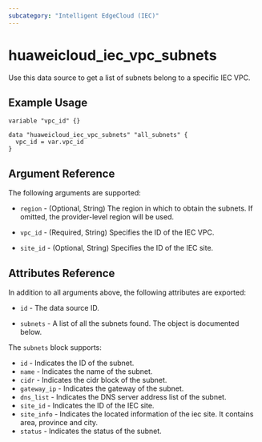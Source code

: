 ```yaml
---
subcategory: "Intelligent EdgeCloud (IEC)"
---
```


# huaweicloud_iec_vpc_subnets

Use this data source to get a list of subnets belong to a specific IEC VPC.

## Example Usage

```hcl
variable "vpc_id" {}

data "huaweicloud_iec_vpc_subnets" "all_subnets" {
  vpc_id = var.vpc_id
}
```

## Argument Reference

The following arguments are supported:

* `region` - (Optional, String) The region in which to obtain the subnets.
  If omitted, the provider-level region will be used.

* `vpc_id` - (Required, String) Specifies the ID of the IEC VPC.

* `site_id` - (Optional, String) Specifies the ID of the IEC site.

## Attributes Reference

In addition to all arguments above, the following attributes are exported:

* `id` - The data source ID.

* `subnets` - A list of all the subnets found. The object is documented below.

The `subnets` block supports:
  * `id` - Indicates the ID of the subnet.
  * `name` - Indicates the name of the subnet.
  * `cidr` - Indicates the cidr block of the subnet.
  * `gateway_ip` - Indicates the gateway of the subnet. 
  * `dns_list` - Indicates the DNS server address list of the subnet.
  * `site_id` - Indicates the ID of the IEC site.
  * `site_info` - Indicates the located information of the iec site.
    It contains area, province and city.
  * `status` - Indicates the status of the subnet.
